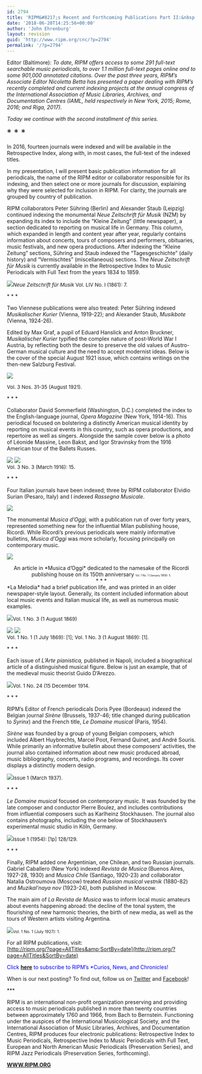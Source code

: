 ```yaml
---
id: 2794
title: 'RIPM&#8217;s Recent and Forthcoming Publications Part II:&nbsp; <br/>2016-2017'
date: '2018-06-20T14:25:56+00:00'
author: 'John Ehrenburg'
layout: revision
guid: 'http://www.ripm.org/cnc/?p=2794'
permalink: '/?p=2794'
---
```


Editor (Baltimore): *To date, RIPM offers access to some 291 full-text searchable music periodicals, to over 1.1 million full-text pages online and to some 901,000 annotated citations. Over the past three years, RIPM’s Associate Editor Nicoletta Betta has presented a paper dealing with RIPM’s recently completed and current indexing projects at the annual congress of the International Association of Music Libraries, Archives, and Documentation Centres (IAML, held respectively in New York, 2015; Rome, 2016; and Riga, 2017).*

*Today we continue with the second installment of this series.*

<span style="font-size: 18pt;">\* \* \*</span>

In 2016, fourteen journals were indexed and will be available in the Retrospective Index, along with, in most cases, the full-text of the indexed titles.

In my presentation, I will present basic publication information for all periodicals, the name of the RIPM editor or collaborator responsible for its indexing, and then select one or more journals for discussion, explaining why they were selected for inclusion in RIPM. For clarity, the journals are grouped by country of publication.

RIPM collaborators Peter Sühring (Berlin) and Alexander Staub (Leipzig) continued indexing the monumental *Neue Zeitschrift für Musik* (NZM) by expanding its index to include the “Kleine Zeitung” (little newspaper), a section dedicated to reporting on musical life in Germany. This column, which expanded in length and content year after year, regularly contains information about concerts, tours of composers and performers, obituaries, music festivals, and new opera productions. After indexing the “Kleine Zeitung” sections, Sühring and Staub indexed the “Tagesgeschichte” (daily history) and “Vermischtes” (miscellaneous) sections. The *Neue Zeitschrift für Musik* is currently available in the Retrospective Index to Music Periodicals with Full Text from the years 1834 to 1859.

*![](http://www.ripm.org/cnc/wp-content/uploads/2018/03/1.2-IAML-2016.jpg)<span style="font-size: 10pt;">Neue Zeitschrift für Musik</span>*<span style="font-size: 10pt;"> Vol. LIV No. I (1861): 7.</span>

\* \* \*

Two Viennese publications were also treated: Peter Sühring indexed *Musikalischer Kurier* (Vienna, 1919-22); and Alexander Staub, *Musikbote* (Vienna, 1924-26).

Edited by Max Graf, a pupil of Eduard Hanslick and Anton Bruckner, *Musikalischer Kurier* typified the complex nature of post-World War I Austria, by reflecting both the desire to preserve the old values of Austro-German musical culture and the need to accept modernist ideas. Below is the cover of the special August 1921 issue, which contains writings on the then-new Salzburg Festival.

![](http://www.ripm.org/cnc/wp-content/uploads/2018/03/2-IAML-2016.jpg)

<span style="font-size: 10pt;">Vol. 3 Nos. 31-35 (August 1921).</span>

\* \* \*

Collaborator David Sommerfield (Washington, D.C.) completed the index to the English-language journal, *Opera Magazine* (New York, 1914-16). This periodical focused on bolstering a distinctly American musical identity by reporting on musical events in this country, such as opera productions, and repertoire as well as singers. Alongside the sample cover below is a photo of Léonide Massine, Leon Bakst, and Igor Stravinsky from the 1916 American tour of the Ballets Russes.

![](http://www.ripm.org/cnc/wp-content/uploads/2018/03/3-IAML-2016.jpg) ![](http://www.ripm.org/cnc/wp-content/uploads/2018/03/4-IAMl-2016.jpg)  
<span style="font-size: 10pt;">Vol. 3 No. 3 (March 1916): 15.</span>

\* \* \*

Four Italian journals have been indexed; three by RIPM collaborator Elvidio Surian (Pesaro, Italy) and I indexed *Rassegna Musicale*.

![](http://www.ripm.org/cnc/wp-content/uploads/2018/03/5-IAML-2016.jpg)

The monumental *Musica d’Oggi,* with a publication run of over forty years, represented something new for the influential Milan publishing house, Ricordi. While Ricordi’s previous periodicals were mainly informative bulletins, *Musica d’Oggi* was more scholarly, focusing principally on contemporary music.

![](http://www.ripm.org/cnc/wp-content/uploads/2018/03/6-IAML-2016-1024x835.jpg)

<div style="text-align: center;">An article in *Musica d’Oggi* dedicated to the namesake of the Ricordi publishing house on its 150th anniversary  
<span style="font-size: 70%;"><span style="font-size: 70%;">Vol. 1 No. 1 (January 1958): 5.</span></span></div><div style="text-align: center;">* * *</div>*La Melodia* had a brief publication life, and was printed in an older newspaper-style layout. Generally, its content included information about local music events and Italian musical life, as well as numerous music examples.

![](http://www.ripm.org/cnc/wp-content/uploads/2018/03/7.1-IAML-2016.jpg)<span style="font-size: 10pt;">Vol. 1 No. 3 (1 August 1869)  
</span>

<span style="font-size: 10pt;">![](http://www.ripm.org/cnc/wp-content/uploads/2018/06/Mel-1.2.jpg) ![](http://www.ripm.org/cnc/wp-content/uploads/2018/06/Mel-2.1.jpg)  
Vol. 1 No. 1 (1 July 1869): \[1\]; Vol. 1 No. 3 (1 August 1869): \[1\].</span><span style="font-size: 10pt;"> </span>

\* \* \*

Each issue of *L’Arte pianistica,* published in Napoli, included a biographical article of a distinguished musical figure. Below is just an example, that of the medieval music theorist Guido D’Arezzo.

![](http://www.ripm.org/cnc/wp-content/uploads/2018/03/10-IAML-2016.jpg)<span style="font-size: 10pt;">Vol. 1 No. 24 (15 December 1914.</span>

\* \* \*

RIPM’s Editor of French periodicals Doris Pyee (Bordeaux) indexed the Belgian journal *Sirène* (Brussels, 1937-46; title changed during publication to *Syrinx*) and the French title, *Le Domaine musical* (Paris, 1954).

*Sirène* was founded by a group of young Belgian composers, which included Albert Huybrechts, Marcel Poot, Fernand Quinet, and André Souris. While primarily an informative bulletin about these composers’ activities, the journal also contained information about new music produced abroad, music bibliography, concerts, radio programs, and recordings. Its cover displays a distinctly modern design.

![](http://www.ripm.org/cnc/wp-content/uploads/2018/03/12-IAML-2016.jpg)<span style="font-size: 10pt;">Issue 1 (March 1937).</span>

\* \* \*

*Le Domaine musical* focused on contemporary music. It was founded by the late composer and conductor Pierre Boulez, and includes contributions from influential composers such as Karlheinz Stockhausen. The journal also contains photographs, including the one below of Stockhausen’s experimental music studio in Köln, Germany.

![](http://www.ripm.org/cnc/wp-content/uploads/2018/03/14-IAML-2016.jpg)<span style="font-size: 10pt;">Issue 1 (1954): \[1p\] 128/129.</span>

\* \* \*

Finally, RIPM added one Argentinian, one Chilean, and two Russian journals. Gabriel Caballero (New York) indexed *Revista de Musica* (Buenos Aires, 1927-28, 1930) and *Musica Chile* (Santiago, 1920-23) and collaborator Natalia Ostroumova (Moscow) treated *Russian musical vestnik* (1880-82) and *Muzikal’naya nov* (1923-24), both published in Moscow.

The main aim of *La Revista de Musica* was to inform local music amateurs about events happening abroad: the decline of the tonal system, the flourishing of new harmonic theories, the birth of new media, as well as the tours of Western artists visiting Argentina.

![](http://www.ripm.org/cnc/wp-content/uploads/2018/03/15-IAML-2016.jpg)<span style="font-size: 8pt;">Vol. 1 No. 1 (July 1927): 1. </span>

For all RIPM publications, visit:  
[http://ripm.org/?page=AllTitles&amp;SortBy=date](http://ripm.org/?page=AllTitles&SortBy=date)

<span style="color: #0000ff;">Click **<span style="color: #ff0000;">[here](http://ripm.org/?page=cncsubscribe)</span>** to subscribe to RIPM’s *Curios, News, and Chronicles! </span>

When is our next posting? To find out, follow us on [Twitter](https://twitter.com/RIPMCenter) and [Facebook](https://www.facebook.com/RIPMCenter/)!

\*\*\*

RIPM is an international non-profit organization preserving and providing access to music periodicals published in more than twenty countries between approximately 1760 and 1966, from Bach to Bernstein. Functioning under the auspices of the International Musicological Society, and the International Association of Music Libraries, Archives, and Documentation Centres, RIPM produces four electronic publications: Retrospective Index to Music Periodicals, Retrospective Index to Music Periodicals with Full Text, European and North American Music Periodicals (Preservation Series), and RIPM Jazz Periodicals (Preservation Series, forthcoming).

[**WWW.RIPM.ORG**](http://cts.vresp.com/c/?RIPMConsortiumLtd./606886bac9/3fdca83fa7/d715bbc74f)
